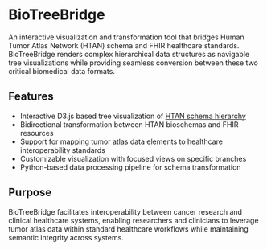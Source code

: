 # BioTreeBridge

An interactive visualization and transformation tool that bridges Human Tumor Atlas Network (HTAN) schema and FHIR healthcare standards. BioTreeBridge renders complex hierarchical data structures as navigable tree visualizations while providing seamless conversion between these two critical biomedical data formats.

## Features
- Interactive D3.js based tree visualization of [HTAN schema hierarchy](https://raw.githubusercontent.com/ncihtan/data-models/main/HTAN.model.jsonld)
- Bidirectional transformation between HTAN bioschemas and FHIR resources
- Support for mapping tumor atlas data elements to healthcare interoperability standards
- Customizable visualization with focused views on specific branches
- Python-based data processing pipeline for schema transformation

## Purpose
BioTreeBridge facilitates interoperability between cancer research and clinical healthcare systems, enabling researchers and clinicians to leverage tumor atlas data within standard healthcare workflows while maintaining semantic integrity across systems.
